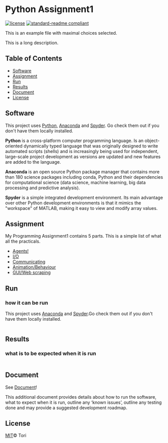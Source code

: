# Python Assignment1

[![license](https://img.shields.io/github/license/:user/:repo.svg)](LICENSE)
[![standard-readme compliant](https://img.shields.io/badge/readme%20style-standard-brightgreen.svg?style=flat-square)](https://github.com/RichardLitt/standard-readme)

This is an example file with maximal choices selected.

This is a long description.

## Table of Contents

- [Software](#software)
- [Assignment](#assignment)
- [Run](#run)
- [Results](#results)
- [Document](#document)
- [License](#license)

## Software

This project uses [Python](https://www.python.org), [Anaconda](https://www.anaconda.com) and [Spyder](https://www.spyder-ide.org). Go check them out if you don't have them locally installed.

**Python** is a cross-platform computer programming language. Is an object-oriented dynamically typed language that was originally designed to write automated scripts (shells) and is increasingly being used for independent, large-scale project development as versions are updated and new features are added to the language.

**Anaconda** is an open source Python package manager that contains more than 180 science packages including conda, Python and their dependencies for computational science (data science, machine learning, big data processing and predictive analysis).

**Spyder** is a simple integrated development environment. Its main advantage over other Python development environments is that it mimics the "workspace" of MATLAB, making it easy to view and modify array values.

## Assignment

My Programming Assignment1 contains 5 parts. This is a simple list of what all the practicals. 

- [Agents!](#https://github.com/hahatori/Python_Assignment1/tree/Agents/Agents-master)
- [I/O](#IO/)
- [Communicating](#Communicating/)
- [Animation/Behaviour](#Animation/)
- [GUI/Web scraping](#GUI/)

## Run

### how it can be run

This project uses [Anaconda]() and [Spyder]().Go check them out if you don't have them locally installed.

```ABC
```

## Results

### what is to be expected when it is run

```
```

## Document

See [Document](Document)!

This additional document provides details about how to run the software, what to expect when it is run, outline any ‘known issues’, outline any testing done and may provide a suggested development roadmap.

## License

[MIT](https://github.com/angular/angular.js/blob/master/LICENSE)© Tori
